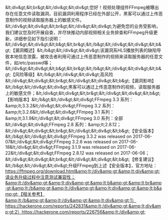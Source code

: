 &amp;lt;div&amp;gt;&amp;lt;br&amp;gt;&amp;lt;/div&amp;gt;&amp;lt;div&amp;gt;您好！视频处理组件FFmpeg被曝出存在任意文件读取漏洞，目前漏洞利用程序已经在外部公开，黑客可以通过上传恶意制作的视频读取服务器上的敏感文件。&amp;lt;/div&amp;gt;&amp;lt;div&amp;gt;&amp;lt;br&amp;gt;&amp;lt;/div&amp;gt;&amp;lt;div&amp;gt;为避免您的业务受影响，我们建议您及时开展自查，并尽快推动内部视频相关业务排查和FFmpeg升级更新，详细参见如下指引说明：&amp;lt;/div&amp;gt;&amp;lt;div&amp;gt;&amp;lt;b&amp;gt;&amp;lt;br&amp;gt;&amp;lt;/b&amp;gt;&amp;lt;/div&amp;gt;&amp;lt;div&amp;gt;&amp;lt;b&amp;gt;【漏洞概述】&amp;lt;/b&amp;gt;&amp;lt;/div&amp;gt;&amp;lt;div&amp;gt;该漏洞系HLS播放列表的缺陷导致本地信息泄露，被攻击者利用可通过上传恶意制作的视频来读取服务器的任意文件，如/etc/passwd等；&amp;lt;/div&amp;gt;&amp;lt;div&amp;gt;&amp;lt;b&amp;gt;&amp;lt;br&amp;gt;&amp;lt;/b&amp;gt;&amp;lt;/div&amp;gt;&amp;lt;div&amp;gt;&amp;lt;b&amp;gt;【风险等级】&amp;lt;/b&amp;gt;&amp;lt;/div&amp;gt;&amp;lt;div&amp;gt;高风险&amp;lt;/div&amp;gt;&amp;lt;div&amp;gt;&amp;lt;br&amp;gt;&amp;lt;/div&amp;gt;&amp;lt;div&amp;gt;&amp;lt;b&amp;gt;【漏洞影响】&amp;lt;/b&amp;gt;&amp;lt;/div&amp;gt;&amp;lt;div&amp;gt;黑客可以通过上传恶意制作的视频，读取服务器上的敏感文件；&amp;lt;/div&amp;gt;&amp;lt;div&amp;gt;&amp;lt;br&amp;gt;&amp;lt;/div&amp;gt;&amp;lt;div&amp;gt;&amp;lt;b&amp;gt;【影响版本】&amp;lt;/b&amp;gt;&amp;lt;/div&amp;gt;&amp;lt;div&amp;gt;FFmpeg 3.3 系列：&amp;amp;lt;3.3.2&amp;lt;/div&amp;gt;&amp;lt;div&amp;gt;FFmpeg 3.2 系列：&amp;amp;lt;3.2.6&amp;lt;/div&amp;gt;&amp;lt;div&amp;gt;FFmpeg 3.1 系列：&amp;amp;lt;3.1.9&amp;lt;/div&amp;gt;&amp;lt;div&amp;gt;FFmpeg 3.0 系列：全部&amp;lt;/div&amp;gt;&amp;lt;div&amp;gt;FFmpeg 2.8 系列：&amp;amp;lt;2.8.12；&amp;lt;/div&amp;gt;&amp;lt;div&amp;gt;&amp;lt;br&amp;gt;&amp;lt;/div&amp;gt;&amp;lt;div&amp;gt;&amp;lt;b&amp;gt;【安全版本】&amp;lt;/b&amp;gt;&amp;lt;/div&amp;gt;&amp;lt;div&amp;gt;FFmpeg 3.3.2 was released on 2017-06-07&amp;lt;/div&amp;gt;&amp;lt;div&amp;gt;FFmpeg 3.2.6 was released on 2017-06-18&amp;lt;/div&amp;gt;&amp;lt;div&amp;gt;FFmpeg 3.1.9 was released on 2017-06-22&amp;lt;/div&amp;gt;&amp;lt;div&amp;gt;FFmpeg 2.8.12 was released on 2017-06-06；&amp;lt;/div&amp;gt;&amp;lt;div&amp;gt;&amp;lt;br&amp;gt;&amp;lt;/div&amp;gt;&amp;lt;div&amp;gt;&amp;lt;b&amp;gt;【修复建议】&amp;lt;/b&amp;gt;&amp;lt;/div&amp;gt;&amp;lt;div&amp;gt;升级FFmpeg到上述【安全版本】，官方地址：https://ffmpeg.org/download.html&amp;lt;/div&amp;gt;&amp;lt;div&amp;gt;请业务升级过程中注意测试兼容性；&amp;lt;/div&amp;gt;&amp;lt;div&amp;gt;&amp;lt;b&amp;gt;&amp;lt;br&amp;gt;&amp;lt;/b&amp;gt;&amp;lt;/div&amp;gt;&amp;lt;div&amp;gt;&amp;lt;b&amp;gt;【相关参考】&amp;lt;/b&amp;gt;&amp;lt;/div&amp;gt;&amp;lt;div&amp;gt;1）https://hackerone.com/reports/242831&amp;lt;/div&amp;gt;&amp;lt;div&amp;gt;2）https://hackerone.com/reports/226756&amp;lt;/div&amp;gt;